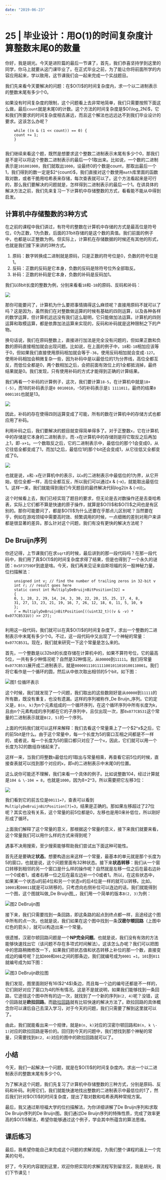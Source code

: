 ```yaml
---
date: "2019-06-23"
---  
```

      
# 25 | 毕业设计：用O(1)的时间复杂度计算整数末尾0的数量
你好，我是胡光。今天是进阶篇的最后一节课了，首先，我们恭喜坚持学到这里的同学，你马上就要从这门课毕业了。在正式毕业之前，为了能让你将前面所学的内容应用起来，学以致用，这节课我们会一起来完成一个实战题目。

我们先来看今天要解决的问题：在\$O\(1\)\$的时间复杂度内，求一个以二进制表示的整数末尾有多少个0。

如果没有时间复杂度的限制，这个问题看上去非常地简单，我们只需要按照下面这么做，最后`count`就是末尾0的计数。这个方法的时间复杂度是\$O\(\\log\_2N\)\$，它和我们所要求的时间复杂度相去甚远，而且这个解法也远远达不到我们毕业设计的要求。这该怎么办呢？

```
    while ((n & (1 << count)) == 0) {
    count += 1;
    }
    

```

我们继续来看这个题，既然是想要求这个整数二进制表示末尾有多少个0，那我们是不是可以将这个整数二进制表示的最后一个1取出来。比如说，一个数的二进制表示是`101001000`，我们就取出`1000`，设最终0的个数是count，那取出最后一个1，我们得到的数一定是\$2\^\{count\}\$，我们直接对这个数使用`math`库里面的函数取对数，或者干脆用哈希表来存储，每次查表就可以了。这个方法看起来是可行的，那么我们要解决的问题就是，怎样得到二进制表示的最后一个1。在讲具体的解决方法之前，我们先来复习一下计算机中存储整数的方式，看看能不能从中得到启发。

## 计算机中存储整数的3种方式

在之前的课程中我们讲过，有符号的整数在计算机中存储的方式是最高位是符号位，0为正数，1为负数，后面的31bit存储的是这个数的真值。我们前面的例子中，也都是以正整数为例。但实际上，计算机在存储数据的时候还有其他的形式， 也就是我们接下来讲的3种方式。

1.  原码：数字转换成二进制就是原码，只是正数的符号位是0，负数的符号位是1。
2.  反码：正数的反码是它本身，负数的反码是除符号位外全部取反。
3.  补码：正数的补码是它本身，负数的补码是反码加1。

我们以8bit长度的整数为例，分别来看看`18`和`-18`的原码、反码和补码：

![](/images/常用算法25讲/05.进阶篇/resourceimage809280217ff17874f95603ded7cf459d9392.jpeg)

那你可能要问了，计算机为什么要把事情搞得这么麻烦呢？直接用原码不就可以了吗？这是因为，虽然我们在对整数做运算的时候有基础的四则运算，以及各种各样的数学运算，但计算机远远没有我们这么聪明，它只能做加法运算。计算机的四则运算和取模运算，都是依靠加法运算来实现的，反码和补码就是这种限制之下的产物。

换句话说，我们在原码整数上，直接进行加法是完全没有问题的，但如果正数和负数的原码直接相加就会出现问题。比如说，在上面的例子中，`18`和`-18`相加应该等于0，但如果我们直接使用原码相加就会等于`-36`，使用反码相加就会变成`-127`。使用补码相加会稍微复杂一些，因为补码中是以最低位的1为分界线，高位全都互反，而低位全都是0，两个数相加之后，会把前面有效位上的1全都抵消掉，最终结果就是0。我们发现，只有使用补码的方式才能得到正确的计算结果。

我们再看一个补码的计算例子，这次，我们要计算`18-5`，在计算机中就是`18+(-5)`，而18的补码表示是`0 0010010`，-5的补码表示是`1 1111011`，最终的结果`0 0001101`也就是13。

![](/images/常用算法25讲/05.进阶篇/resourceimage89a18970393b6f508889576c60ef24072ca1.jpeg)

因此，补码的存在使得四则运算变成了可能，所有的数在计算机中的存储方式也都应用了补码。

利用补码之后，我们要解决的题目就变得简单得多了。对于正整数`x`，它在计算机中的存储是它本身的二进制表示，而`-x`在计算机中的存储则是将它取反之后再加上1，即`-x+1`。一个数取反之后，它的二进制表示中，最低位的那个1会变成0，从它往低全都变成了1，而加1之后，最低位1的那个bit还会变成1，从它往低又全都变成了0。

![](/images/常用算法25讲/05.进阶篇/resourceimage538b53851b917fae3yyfcb26cdfee4586c8b.jpeg)

也就是说，`x`和`-x`在计算机中的表示，以`x`的二进制表示中最低位的1为界，从它开始，低位全都一样，高位全都互反，所以我们可以通过x \& \(-x\)，就能取出最低位1。这样一来，我们就能得到我们今天题目的最终解决代码log2\(n \& \(-n\)\);。

这个时候看上去，我们已经实现了题目的要求，但无论是去对数操作还是去查哈希表，实际上它们都不算是快速的原子操作，就算是\$O\(1\)\$和\$O\(1\)\$之间也是有区别的。那你可能要问了，都是\$O\(1\)\$为什么还要在乎那点儿区别呢？当然要在乎，例如在游戏领域中需要高时效、频繁调用的时候，一点细微的差别对用户来讲都是很显著的差异。那么针对这个问题，我们有没有更快的解决方法呢？

## De Bruijn序列

你还记得，上节课我们在求`sqrt`的时候，最后讲到的那一段代码吗？在那一段代码中，我们用了真\$O\(1\)\$的时间复杂度求得了结果，但是也得到了一个永久的谜团：`0x5F3759DF`到底是啥。今天，我们再来见证来自斯坦福的另一股神秘力量，位扫描解法：

```
    unsigned int v; // find the number of trailing zeros in 32-bit v
    int r; // result goes here
    static const int MultiplyDeBruijnBitPosition[32] =
    {
    0, 1, 28, 2, 29, 14, 24, 3, 30, 22, 20, 15, 25, 17, 4, 8,
    31, 27, 13, 23, 21, 19, 16, 7, 26, 12, 18, 6, 11, 5, 10, 9
    };
    r = MultiplyDeBruijnBitPosition[((uint32_t)((v & -v) * 0x077CB531U)) >> 27];
    

```

利用这一段代码，我们就可以在真\$O\(1\)\$的时间复杂度下，求出一个整数的二进制表示中末尾有多少个0。不过，这一段代码中又出现了一个神秘的常量：`0x077CB531`。现在，我们就来研究一下这个常量是怎么来的。

首先，一个整数是以32bit的长度存储在计算机中的，如果不算符号位，它的最高5位，一共有多少种情况呢？自然是32种情况，从`00000`到`11111`。我们将常量`0x077CB531`展开成二进制表示，就是`00000111011111001011010100110001`。我们将它看作是一个循环的圆，然后从中依次取出相邻的5个bit，如下图：

![](/images/常用算法25讲/05.进阶篇/resourceimage0850085f5586f57dbef42999531e2db0dd50.jpeg "图1 位循环表示")

这个时候，我们就发现了一个问题，我们取出的这些数刚好是从`00000`到`11111`的所有数，既没有重复，也没有遗漏。这样的序列被称作_De Bruijn_序列。它的定义是，`B(n, k)`为n个元素组成的一个循环序列，在这个循环序列中所有长度为k，且由n个元素构成的序列都在它的子序列中，且仅出现一次，那`0x077CB531`这个常量的二进制表示就是`B(2, 5)`的一个序列。

上面的代码我们就可以这样来解释：我们去看这个常量乘上了一个\$2\^x\$之后，它的前5bit是什么。由于这个常量中，每一个长度为5的窗口互相之间都是不一样的，或者说，每一个长度为5的窗口都只对应了一个`x`，因此，它们就可以用一个长度为32的数组存储起来了。

这样一来，当我们将整数`n`最低位的1取出与常量相乘，再查看它前5位的时候，直接查表就可以找到那个对应的`x`，即`n`的二进制表示中末尾0的位置。

这么说你可能还不理解，我们来看一个具体的例子。比如说整数104，经过计算就是`104 & \-104 = 8`，也就是`1000`，因为8=2\^3，所以需要把它左移3位：

![](/images/常用算法25讲/05.进阶篇/resourceimage82a782132db1bcf58d3cyyddfc57ea8c38a7.jpeg)

我们看到它的前五位是`00111=7`，查表可以看到`MultiplyDeBruijnBitPosition[7]=3`，结果是正确的。那如果左移超过了27位呢？其实也没有关系，这个常量的前5位都是0，左移也是用0来补低位，所以刚好形成了循环。

上面我们解释了这个常量的意义，那根据这个常量的意义，接下来我们就要来看，这个常量我们可以用什么样的方式来得到呢？

遇事不决用搜索，至少搜索能够帮助我们尝试出下面这种可能性。

首先还是要确定**状态**。想要构造出来这样一个常量，最基本的单元就是那个长度为5的窗口，也就是说，这个问题里面有32种状态。接下来**状态转移**：我们从一个窗口转移到相邻的另一个窗口是什么样的操作呢？自然就是左移一位之后在最右边补一个0或者1，或者右移一位之后在最左边补一个0或者1。所以，在这些状态中，如果某一个状态u的前4位和另一个状态v的后4位是一样的就可以转移。比如，`10001`和`00011`就是可以转移的，只考虑向右侧补位可以连边的话，我们就能得到一个图，这个图就叫做_De Bruijn图_，我们用一个简单的版本`B(2, 3)`为例：

![](/images/常用算法25讲/05.进阶篇/resourceimageb419b4dc9edaf9e20ec3e17c8f268ec0ca19.jpeg "图2 DeBruijn图")

接下来，我们只需要找到一条回路，即这条路的起点到终点都一样，且途经这个图中所有的点一次。也就是说，我们如果在这个图中找到一条**汉密尔顿回路**（上图中红色的箭头），就可以构造出来一个常量。

很遗憾，汉密尔顿回路问题是一个**NP完全问题**。也就是说，我们没有有效的方法能够快速找出它（该问题不存在多项式时间解法）。这该怎么办呢？我们可以把图中的思路稍微修改一下，如果我们把状态值和状态转移上补位的那一个数，直接变成边的编号呢？比如`000`和`001`之间的那条边，我们就编号成为`0001 =1`，`101`到`011`就编号成为如下图：

![](/images/常用算法25讲/05.进阶篇/resourceimage58ed58a30ed02dede8cac9c4b6b46491daed.jpeg "图3 DeBruijn欧拉图")

我们发现，图里面刚好有16\(\$2\^4\$\)条边，而且每一个边的编号还都是不一样的，它们刚好对应了窗口为4的所有情况。这是不是就说明，如果我们能够找到一条回路，它途径这个图中所有的边一次，就找到了一个新的序列`B(2, 4)`呢？没错，这个回路就是**欧拉回路**。而[欧拉回路](https://baike.baidu.com/item/%E6%AC%A7%E6%8B%89%E5%9B%9E%E8%B7%AF/10036484?fr=aladdin)就有比较快速的解决方法了。欧拉回路的具体概念你可以课后自己去深入学习，对于今天的问题，我们只需要了解到这里就可以了。

由此，我们就能看出来一个规律，就是`B(n, k)`对应的汉密尔顿回路和`B(n, k \- 1)`对应的欧拉回路是等价的。回归到今天的问题中，我们想找到那个神秘的常量，只需要找到`B(2, 4)`对应的图中的欧拉回路就可以了。

## 小结

今天，我们一起解决一个问题，就是在\$O\(1\)\$的时间复杂度内，求出一个以二进制表示的整数末尾有多少个0。

为了解决这个问题，我们先复习了计算机中存储整数的三种方式，分别是原码、反码和补码。利用它们，我们就能快速地找出整数的二进制表示中最低位的1了，然后我们针对\$O\(1\)\$的时间复杂度，提出了取对数和哈希表两种常规方案。

最后，我又通过斯坦福大学的位扫描解法，为你详细讲解了De Bruijn序列和求取De Bruijn序列的De Bruijn图。我们通过De Bruijn序列的特殊性质，完成了效率更高的\$O\(1\)\$解法，希望你能够通过这个例子，学会其中所蕴含的算法思维。

## 课后练习

最后，我希望你能自己来完成这个问题的求解流程，为我们整个课程的画上一个完美的句号。

好了，今天的内容就到这里，欢迎你把实现的求解流程写到留言区，我是胡光，我们下节课见！